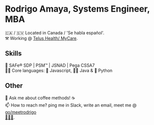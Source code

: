 # Rodrigo Amaya, Systems Engineer, MBA

🇨🇦 / 🇸🇻 Located in Canada / 'Se habla español'.  
⚒ Working @ [Telus Health/ MyCare](https://github.com/orgs/telus-health/teams/telus-health-mycare).  

## Skills
🥷 SAFe® SDP | PSM™ | JSNAD | Pega CSSA7  
🦸‍♂️ Core languages: 🌽 Javascript, 🧙‍♂️ Java & 🐍 Python  

## Other
💬 Ask me about coffee methods! ☕️   
📫 How to reach me? ping me in Slack, write an email, meet me @ [go/meetrodrigo](http://go/meetrodrigo)   
[🦆🦆🦆](https://duckduckgo.com/spread).  
